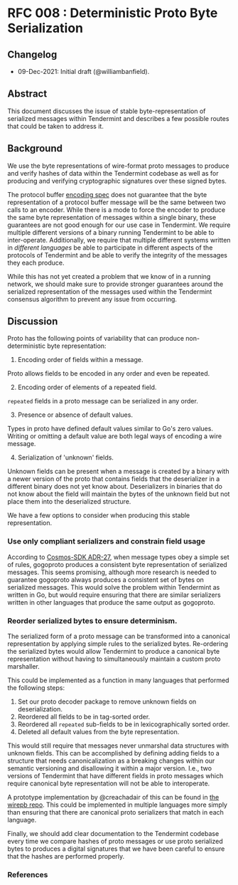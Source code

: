 # RFC 008 : Deterministic Proto Byte Serialization

## Changelog

- 09-Dec-2021: Initial draft (@williambanfield).

## Abstract

This document discusses the issue of stable byte-representation of serialized messages
within Tendermint and describes a few possible routes that could be taken to address it.

## Background

We use the byte representations of wire-format proto messages to produce
and verify hashes of data within the Tendermint codebase as well as for
producing and verifying cryptographic signatures over these signed bytes.

The protocol buffer [encoding spec][proto-spec-encoding] does not guarantee that the byte representation
of a protocol buffer message will be the same between two calls to an encoder.
While there is a mode to force the encoder to produce the same byte representation
of messages within a single binary, these guarantees are not good enough for our
use case in Tendermint. We require multiple different versions of a binary running
Tendermint to be able to inter-operate. Additionally, we require that multiple different
systems written in _different languages_ be able to participate in different aspects
of the protocols of Tendermint and be able to verify the integrity of the messages
they each produce.

While this has not yet created a problem that we know of in a running network, we should
make sure to provide stronger guarantees around the serialized representation of the messages
used within the Tendermint consensus algorithm to prevent any issue from occurring.


## Discussion

Proto has the following points of variability that can produce non-deterministic byte representation:

1. Encoding order of fields within a message.

Proto allows fields to be encoded in any order and even be repeated.

2. Encoding order of elements of a repeated field.

`repeated` fields in a proto message can be serialized in any order.

3. Presence or absence of default values.

Types in proto have defined default values similar to Go's zero values. 
Writing or omitting a default value are both legal ways of encoding a wire message.

4. Serialization of 'unknown' fields. 

Unknown fields can be present when a message is created by a binary with a newer 
version of the proto that contains fields that the deserializer in a different 
binary does not yet know about. Deserializers in binaries that do not know about the field
will maintain the bytes of the unknown field but not place them into the deserialized structure.

We have a few options to consider when producing this stable representation.

### Use only compliant serializers and constrain field usage

According to [Cosmos-SDK ADR-27][cosmos-sdk-adr-27], when message types obey a simple 
set of rules, gogoproto produces a consistent byte representation of serialized messages.
This seems promising, although more research is needed to guarantee gogoproto always
produces a consistent set of bytes on serialized messages. This would solve the problem 
within Tendermint as written in Go, but would require ensuring that there are similar
serializers written in other languages that produce the same output as gogoproto.

### Reorder serialized bytes to ensure determinism.

The serialized form of a proto message can be transformed into a canonical representation
by applying simple rules to the serialized bytes. Re-ordering the serialized bytes
would allow Tendermint to produce a canonical byte representation without having to
simultaneously maintain a custom proto marshaller.

This could be implemented as a function in many languages that performed the following steps:

1. Set our proto decoder package to remove unknown fields on deserialization.
2. Reordered all fields to be in tag-sorted order.
3. Reordered all `repeated` sub-fields to be in lexicographically sorted order.
4. Deleted all default values from the byte representation.

This would still require that messages never unmarshal data structures with unknown fields.
This can be accomplished by defining adding fields to a structure that needs canonicalization
as a breaking changes within our semantic versioning and disallowing it within a major version.
I.e., two versions of Tendermint that have different fields in proto messages which require
canonical byte representation will not be able to interoperate.

A prototype implementation by @creachadair of this can be found in [the wirepb repo][wire-pb].
This could be implemented in multiple languages more simply than ensuring that there are
canonical proto serializers that match in each language.

Finally, we should add clear documentation to the Tendermint codebase every time we
compare hashes of proto messages or use proto serialized bytes to produces a
digital signatures that we have been careful to ensure that the hashes are performed
properly.

### References

[proto-spec-encoding]: https://developers.google.com/protocol-buffers/docs/encoding
[spec-issue]: https://github.com/tendermint/tendermint/issues/5005
[cosmos-sdk-adr-27]: https://github.com/cosmos/cosmos-sdk/blob/master/docs/architecture/adr-027-deterministic-protobuf-serialization.md
[cer-proto-3]: https://github.com/regen-network/canonical-proto3
[wire-pb]: https://github.com/creachadair/wirepb

